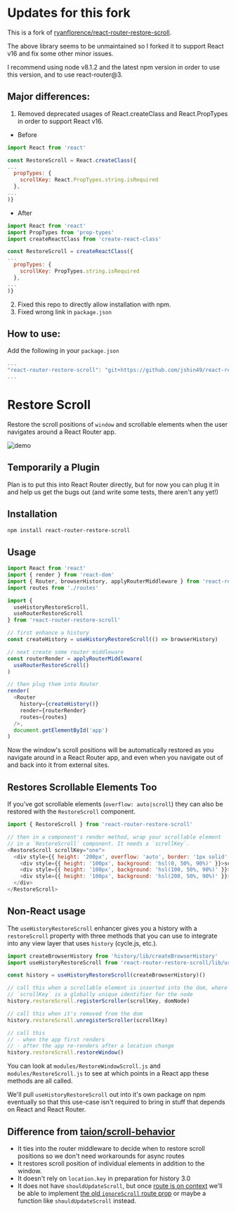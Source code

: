 # Updates for this fork

This is a fork of [ryanflorence/react-router-restore-scroll](https://github.com/ryanflorence/react-router-restore-scroll).

The above library seems to be unmaintained so I forked it to support React v16 and fix some other minor issues.

I recommend using node v8.1.2 and the latest npm version in order to use this version, and to use react-router@3.

## Major differences:
1. Removed deprecated usages of React.createClass and React.PropTypes in order to support React v16.
- Before
```javascript
import React from 'react'

const RestoreScroll = React.createClass({
...
  propTypes: {
    scrollKey: React.PropTypes.string.isRequired
  },
...
)}
```

- After
```javascript
import React from 'react'
import PropTypes from 'prop-types'
import createReactClass from 'create-react-class'

const RestoreScroll = createReactClass({
...
  propTypes: {
    scrollKey: PropTypes.string.isRequired
  },
...
)}
```

2. Fixed this repo to directly allow installation with npm.
3. Fixed wrong link in ```package.json```

## How to use:
Add the following in your ```package.json```
```javascript
...
"react-router-restore-scroll": "git+https://github.com/jshin49/react-router-restore-scroll.git",
...
```


# Restore Scroll

Restore the scroll positions of `window` and scrollable elements when
the user navigates around a React Router app.

![demo](http://g.recordit.co/WTEvqRtWq9.gif)

## Temporarily a Plugin

Plan is to put this into React Router directly, but for now you can plug
it in and help us get the bugs out (and write some tests, there aren't
any yet!)

## Installation

```sh
npm install react-router-restore-scroll
```

## Usage

```js
import React from 'react'
import { render } from 'react-dom'
import { Router, browserHistory, applyRouterMiddleware } from 'react-router'
import routes from './routes'

import {
  useHistoryRestoreScroll,
  useRouterRestoreScroll
} from 'react-router-restore-scroll'

// first enhance a history
const createHistory = useHistoryRestoreScroll(() => browserHistory)

// next create some router middleware
const routerRender = applyRouterMiddleware(
  useRouterRestoreScroll()
)

// then plug them into Router
render(
  <Router
    history={createHistory()}
    render={routerRender}
    routes={routes}
  />,
  document.getElementById('app')
)
```

Now the window's scroll positions will be automatically restored as you
navigate around in a React Router app, and even when you navigate out of
and back into it from external sites.

## Restores Scrollable Elements Too

If you’ve got scrollable elements (`overflow: auto|scroll`) they can
also be restored with the `RestoreScroll` component.

```js
import { RestoreScroll } from 'react-router-restore-scroll'

// then in a component's render method, wrap your scrollable element
// in a `RestoreScroll` component. It needs a `scrollKey`.
<RestoreScroll scrollKey="one">
  <div style={{ height: '200px', overflow: 'auto', border: '1px solid' }}>
    <div style={{ height: '100px', background: 'hsl(0, 50%, 90%)' }}>scroll me</div>
    <div style={{ height: '100px', background: 'hsl(100, 50%, 90%)' }}>two</div>
    <div style={{ height: '100px', background: 'hsl(200, 50%, 90%)' }}>three</div>
  </div>
</RestoreScroll>
```

## Non-React usage

The `useHistoryRestoreScroll` enhancer gives you a history with a
`restoreScroll` property with three methods that you can use to
integrate into any view layer that uses `history` (cycle.js, etc.).

```js
import createBrowserHistory from 'history/lib/createBrowserHistory'
import useHistoryRestoreScroll from 'react-router-restore-scroll/lib/useHistoryRestoreScroll'

const history = useHistoryRestoreScroll(createBrowserHistory)()

// call this when a scrollable element is inserted into the dom, where
// `scrollKey` is a globally unique identifier for the node
history.restoreScroll.registerScroller(scrollKey, domNode)

// call this when it's removed from the dom
history.restoreScroll.unregisterScroller(scrollKey)

// call this
// - when the app first renders
// - after the app re-renders after a location change
history.restoreScroll.restoreWindow()
```

You can look at `modules/RestoreWindowScroll.js` and `modules/RestoreScroll.js`
to see at which points in a React app these methods are all called.

We'll pull `useHistoryRestoreScroll` out into it's own package on npm
eventually so that this use-case isn't required to bring in stuff that
depends on React and React Router.

## Difference from [taion/scroll-behavior](https://github.com/taion/scroll-behavior)

- It ties into the router middleware to decide when to restore scroll
  positions so we don't need workarounds for async routes
- It restores scroll position of individual elements in addition to the
  window.
- It doesn't rely on `location.key` in preparation for history 3.0
- It does not have `shouldUpdateScroll`, but once [route is on
  context](https://github.com/reactjs/react-router/issues/3325) we'll be
able to implement [the old `ignoreScroll` route prop](https://github.com/gaearon/react-router/blob/edfe32086fe9373fe9653b0ef0aaec544eecd3d5/docs/api/components/Route.md#ignorescrollbehavior) or maybe a function like `shouldUpdateScroll` instead.

